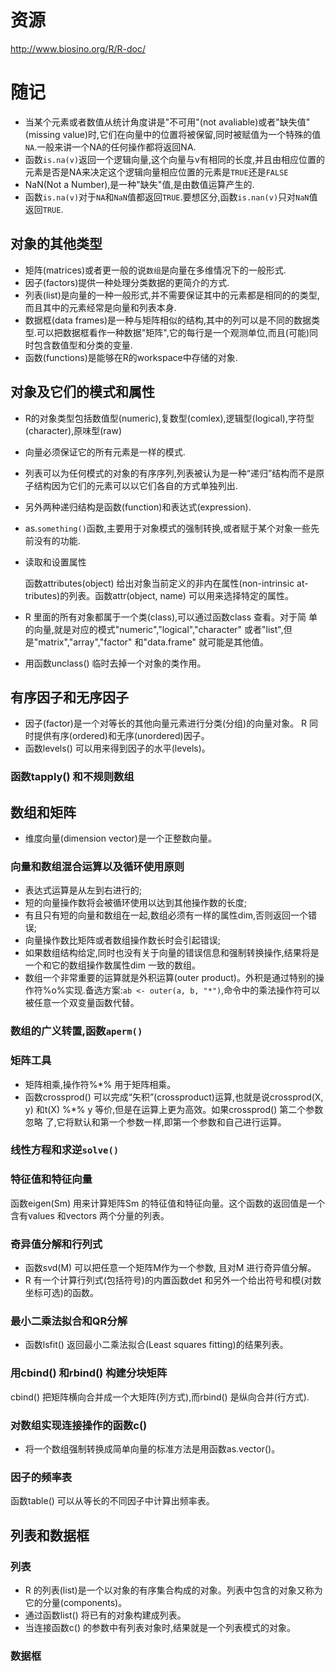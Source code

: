 # 资源

http://www.biosino.org/R/R-doc/



# 随记

- 当某个元素或者数值从统计角度讲是"不可用"(not avaliable)或者"缺失值"(missing value)时,它们在向量中的位置将被保留,同时被赋值为一个特殊的值`NA`.一般来讲一个NA的任何操作都将返回NA.
- 函数`is.na(v)`返回一个逻辑向量,这个向量与v有相同的长度,并且由相应位置的元素是否是NA来决定这个逻辑向量相应位置的元素是`TRUE`还是`FALSE`
- NaN(Not a Number),是一种"缺失"值,是由数值运算产生的.
- 函数`is.na(v)`对于`NA`和`NaN`值都返回`TRUE`.要想区分,函数`is.nan(v)`只对`NaN`值返回`TRUE`.

## 对象的其他类型

- 矩阵(matrices)或者更一般的说`数组`是向量在多维情况下的一般形式.
- 因子(factors)提供一种处理分类数据的更简介的方式.
- 列表(list)是向量的一种一般形式,并不需要保证其中的元素都是相同的的类型,而且其中的元素经常是向量和列表本身.
- 数据框(data frames)是一种与矩阵相似的结构,其中的列可以是不同的数据类型.可以把数据框看作一种数据"矩阵",它的每行是一个观测单位,而且(可能)同时包含数值型和分类的变量.
- 函数(functions)是能够在R的workspace中存储的对象.

## 对象及它们的模式和属性

- R的对象类型包括数值型(numeric),复数型(comlex),逻辑型(logical),字符型(character),原味型(raw)
- 向量必须保证它的所有元素是一样的模式.
- 列表可以为任何模式的对象的有序序列,列表被认为是一种“递归”结构而不是原子结构因为它们的元素可以以它们各自的方式单独列出.
- 另外两种递归结构是函数(function)和表达式(expression).
- as.`something()`函数,主要用于对象模式的强制转换,或者赋于某个对象一些先前没有的功能.
- 读取和设置属性

  函数attributes(object) 给出对象当前定义的非内在属性(non-intrinsic at- tributes)的列表。函数attr(object, name) 可以用来选择特定的属性。

- R 里面的所有对象都属于一个类(class),可以通过函数class 查看。对于简 单的向量,就是对应的模式"numeric","logical","character" 或者"list",但 是"matrix","array","factor" 和"data.frame" 就可能是其他值。
- 用函数unclass() 临时去掉一个对象的类作用。

## 有序因子和无序因子

- 因子(factor)是一个对等长的其他向量元素进行分类(分组)的向量对象。 R 同时提供有序(ordered)和无序(unordered)因子。
- 函数levels() 可以用来得到因子的水平(levels)。

### 函数tapply() 和不规则数组

## 数组和矩阵

- 维度向量(dimension vector)是一个正整数向量。

### 向量和数组混合运算以及循环使用原则

- 表达式运算是从左到右进行的;
- 短的向量操作数将会被循环使用以达到其他操作数的长度;
- 有且只有短的向量和数组在一起,数组必须有一样的属性dim,否则返回一个错误;
- 向量操作数比矩阵或者数组操作数长时会引起错误;
- 如果数组结构给定,同时也没有关于向量的错误信息和强制转换操作,结果将是一个和它的数组操作数属性dim 一致的数组。
- 数组一个非常重要的运算就是外积运算(outer product)。外积是通过特别的操作符%o%实现.备选方案:`ab <- outer(a, b, "*")`,命令中的乘法操作符可以被任意一个双变量函数代替。

### 数组的广义转置,函数`aperm()`

### 矩阵工具

- 矩阵相乘,操作符%*% 用于矩阵相乘。
- 函数crossprod() 可以完成“矢积”(crossproduct)运算,也就是说crossprod(X,y) 和t(X) %*% y 等价,但是在运算上更为高效。如果crossprod() 第二个参数忽略 了,它将默认和第一个参数一样,即第一个参数和自己进行运算。

### 线性方程和求逆`solve()`

### 特征值和特征向量

函数eigen(Sm) 用来计算矩阵Sm 的特征值和特征向量。这个函数的返回值是一个含有values 和vectors 两个分量的列表。

### 奇异值分解和行列式

- 函数svd(M) 可以把任意一个矩阵M作为一个参数, 且对M 进行奇异值分解。
- R 有一个计算行列式(包括符号)的内置函数det 和另外一个给出符号和模(对数坐标可选)的函数。

### 最小二乘法拟合和QR分解

- 函数lsfit() 返回最小二乘法拟合(Least squares fitting)的结果列表。

### 用cbind() 和rbind() 构建分块矩阵

cbind() 把矩阵横向合并成一个大矩阵(列方式),而rbind() 是纵向合并(行方式).

### 对数组实现连接操作的函数c()

- 将一个数组强制转换成简单向量的标准方法是用函数as.vector()。

### 因子的频率表

函数table() 可以从等长的不同因子中计算出频率表。

## 列表和数据框

### 列表

- R 的列表(list)是一个以对象的有序集合构成的对象。列表中包含的对象又称为它的分量(components)。
- 通过函数list() 将已有的对象构建成列表。
- 当连接函数c() 的参数中有列表对象时,结果就是一个列表模式的对象。

### 数据框











